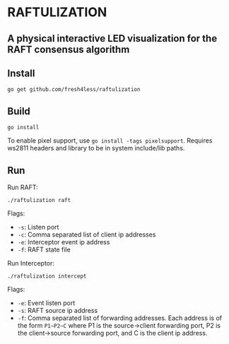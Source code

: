 # RAFTULIZATION
## A physical interactive LED visualization for the RAFT consensus algorithm

## Install
`go get github.com/fresh4less/raftulization`

## Build
`go install`

To enable pixel support, use `go install -tags pixelsupport`. Requires ws2811 headers and library to be in system include/lib paths.

## Run
Run RAFT:

`./raftulization raft`

Flags:
 - `-s`: Listen port
 - `-c`: Comma separated list of client ip addresses
 - `-e`: Interceptor event ip address
 - `-f`: RAFT state file

Run Interceptor:

`./raftulization intercept`

Flags:
 - `-e`: Event listen port
 - `-s`: RAFT source ip address
 - `-f`: Comma separated list of forwarding addresses. Each address is of the form `P1~P2~C` where P1 is the source->client forwarding port,
         P2 is the client->source forwarding port, and C is the client ip address.

